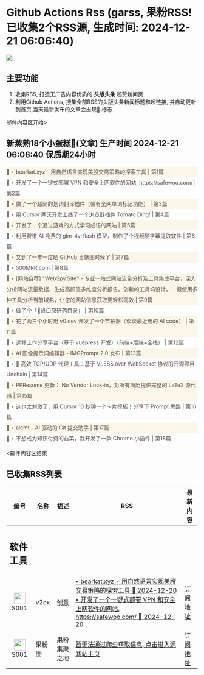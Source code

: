 # Github Actions Rss (garss, 果粉RSS! 已收集2个RSS源, 生成时间: 2024-12-21 06:06:40)

![](https://cdn.jsdelivr.net/gh/xinkeji/garss/_media/ga-rss.png)



## 主要功能
1. 收集RSS, 打造无广告内容优质的 **头版头条** 超赞新闻页
2. 利用Github Actions, 搜集全部RSS的头版头条新闻标题和超链接, 并自动更新到首页,当天最新发布的文章会出现🌈 标志

邮件内容区开始>
<h2>新蒸熟18个小蛋糕🍰(文章) 生产时间 2024-12-21 06:06:40 保质期24小时</h2>

<div style='line-height:3;background-color:#FAF6EA;' ><a href='https://www.v2ex.com/t/1099210#reply0' style="line-height:2;text-decoration:none;display:block;color:#584D49;">🌈 ‣ bearkat.xyz - 用自然语言实现美股交易策略的探索工具 | 第1篇</a></div><div style='line-height:3;' ><a href='https://www.v2ex.com/t/1099199#reply15' style="line-height:2;text-decoration:none;display:block;color:#584D49;">🌈 ‣ 开发了一个一键式部署 VPN 和安全上网软件的网站, https://safewoo.com/ | 第2篇</a></div><div style='line-height:3;background-color:#FAF6EA;' ><a href='https://www.v2ex.com/t/1099037#reply60' style="line-height:2;text-decoration:none;display:block;color:#584D49;">🌈 ‣ 做了一个超简的划词翻译插件（带有全网单词标记功能） | 第3篇</a></div><div style='line-height:3;' ><a href='https://www.v2ex.com/t/1099181#reply4' style="line-height:2;text-decoration:none;display:block;color:#584D49;">🌈 ‣ 用 Cursor 两天开发上线了一个浏览器插件 Tomato Ding! | 第4篇</a></div><div style='line-height:3;background-color:#FAF6EA;' ><a href='https://www.v2ex.com/t/1099179#reply0' style="line-height:2;text-decoration:none;display:block;color:#584D49;">🌈 ‣ 开发了一个通过游戏的方式学习成语的网站 | 第5篇</a></div><div style='line-height:3;' ><a href='https://www.v2ex.com/t/1099153#reply4' style="line-height:2;text-decoration:none;display:block;color:#584D49;">🌈 ‣ 利用智谱 AI 免费的 glm-4v-flash 模型，制作了个视频硬字幕提取软件 | 第6篇</a></div><div style='line-height:3;background-color:#FAF6EA;' ><a href='https://www.v2ex.com/t/1098939#reply33' style="line-height:2;text-decoration:none;display:block;color:#584D49;">🌈 ‣ 又到了一年一度晒 GitHub 贡献图时候了 | 第7篇</a></div><div style='line-height:3;' ><a href='https://www.v2ex.com/t/1099055#reply5' style="line-height:2;text-decoration:none;display:block;color:#584D49;">🌈 ‣ 500MRR.com | 第8篇</a></div><div style='line-height:3;background-color:#FAF6EA;' ><a href='https://www.v2ex.com/t/1099089#reply8' style="line-height:2;text-decoration:none;display:block;color:#584D49;">🌈 ‣ [网站自荐] "WebSpy.Site" - 专业一站式网站流量分析及工具集成平台，深入分析网站流量数据，生成高颜值多维度分析报告。创新的工具坞设计，一键使用多种工具分析当前域名，让您的网站信息获取更轻松高效 | 第9篇</a></div><div style='line-height:3;' ><a href='https://www.v2ex.com/t/1099128#reply2' style="line-height:2;text-decoration:none;display:block;color:#584D49;">🌈 ‣ 做了个「💊进口原研药目录」 | 第10篇</a></div><div style='line-height:3;background-color:#FAF6EA;' ><a href='https://www.v2ex.com/t/1099087#reply3' style="line-height:2;text-decoration:none;display:block;color:#584D49;">🌈 ‣ 花了两三个小时用 v0.dev 开发了一个节拍器（谈谈最近用的 AI code） | 第11篇</a></div><div style='line-height:3;' ><a href='https://www.v2ex.com/t/1099097#reply0' style="line-height:2;text-decoration:none;display:block;color:#584D49;">🌈 ‣ 远程工作分享平台（基于 vuepress 开发）（前端+后端+全栈） | 第12篇</a></div><div style='line-height:3;background-color:#FAF6EA;' ><a href='https://www.v2ex.com/t/1098986#reply5' style="line-height:2;text-decoration:none;display:block;color:#584D49;">🌈 ‣ AI 图像提示词编辑器 - IMGPrompt 2.0 发布 | 第13篇</a></div><div style='line-height:3;' ><a href='https://www.v2ex.com/t/1099013#reply3' style="line-height:2;text-decoration:none;display:block;color:#584D49;">🌈 ‣ 🚀 高效 TCP/UDP 代理工具：基于 VLESS over WebSocket 协议的开源项目 Unchain | 第14篇</a></div><div style='line-height:3;background-color:#FAF6EA;' ><a href='https://www.v2ex.com/t/1098982#reply1' style="line-height:2;text-decoration:none;display:block;color:#584D49;">🌈 ‣ PPResume 更新： No Vendor Lock-in，对所有简历提供完整的 LaTeX 源代码 | 第15篇</a></div><div style='line-height:3;' ><a href='https://www.v2ex.com/t/1098936#reply7' style="line-height:2;text-decoration:none;display:block;color:#584D49;">🌈 ‣ 这也太刺激了，用 Cursor 10 秒钟一个卡片模板！分享下 Prompt 思路 | 第16篇</a></div><div style='line-height:3;background-color:#FAF6EA;' ><a href='https://www.v2ex.com/t/1099011#reply0' style="line-height:2;text-decoration:none;display:block;color:#584D49;">🌈 ‣ aicmt - AI 驱动的 Git 提交助手 | 第17篇</a></div><div style='line-height:3;' ><a href='https://www.v2ex.com/t/1098946#reply4' style="line-height:2;text-decoration:none;display:block;color:#584D49;">🌈 ‣ 不想成为知识付费的韭菜，我开发了一款 Chrome 小插件 | 第18篇</a></div>

<邮件内容区结束

## 已收集RSS列表

| 编号 | 名称 | 描述 | RSS | 最新内容 |
| --- | --- | --- | --- | --- |
| <h2 id="软件工具">软件工具</h2> |  |   |  |  |
| <div id="S001" style="text-align: center;"><img src="https://cdn.jsdelivr.net/gh/zhaoolee/garss/_media/favicon/S001.png" width="30px" style="width:30px;height: auto;"/><br><span>S001</span></div> | v2ex | 创意 | [‣ bearkat.xyz - 用自然语言实现美股交易策略的探索工具 🌈 2024-12-20](https://www.v2ex.com/t/1099210#reply0)<br/>[‣ 开发了一个一键式部署 VPN 和安全上网软件的网站, https://safewoo.com/ 🌈 2024-12-20](https://www.v2ex.com/t/1099199#reply15) | [订阅地址](https://www.v2ex.com/feed/tab/creative.xml) |
| <div id="S001" style="text-align: center;"><img src="https://cdn.jsdelivr.net/gh/zhaoolee/garss/_media/favicon/S001.png" width="30px" style="width:30px;height: auto;"/><br><span>S001</span></div> | 果粉圈 | 果粉集聚之地 | [暂无法通过爬虫获取信息, 点击进入源网站主页](https://g0f.cn) | [订阅地址](https://g0f.cn/rss.xml) |



